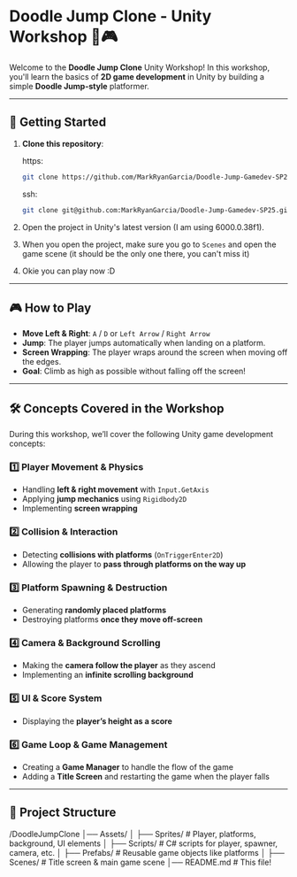 # **Doodle Jump Clone - Unity Workshop** 🚀🎮  

Welcome to the **Doodle Jump Clone** Unity Workshop! In this workshop, you'll learn the basics of **2D game development** in Unity by building a simple **Doodle Jump-style** platformer.  

---

## **🚀 Getting Started**  
1. **Clone this repository**:  

    https:
    ```sh
    git clone https://github.com/MarkRyanGarcia/Doodle-Jump-Gamedev-SP25.git
    ```

    ssh:
   ```sh
   git clone git@github.com:MarkRyanGarcia/Doodle-Jump-Gamedev-SP25.git
   ```

2.	Open the project in Unity's latest version (I am using 6000.0.38f1).

3.	When you open the project, make sure you go to `Scenes` and open the game scene (it should be the only one there, you can't miss it)

4.  Okie you can play now :D

---

## **🎮 How to Play**  
- **Move Left & Right**: `A` / `D` or `Left Arrow` / `Right Arrow`  
- **Jump**: The player jumps automatically when landing on a platform.  
- **Screen Wrapping**: The player wraps around the screen when moving off the edges.  
- **Goal**: Climb as high as possible without falling off the screen!  

---

## **🛠️ Concepts Covered in the Workshop**  
During this workshop, we’ll cover the following Unity game development concepts:  

### **1️⃣ Player Movement & Physics**  
- Handling **left & right movement** with `Input.GetAxis`  
- Applying **jump mechanics** using `Rigidbody2D`  
- Implementing **screen wrapping**  

### **2️⃣ Collision & Interaction**  
- Detecting **collisions with platforms** (`OnTriggerEnter2D`)  
- Allowing the player to **pass through platforms on the way up**  

### **3️⃣ Platform Spawning & Destruction**  
- Generating **randomly placed platforms**  
- Destroying platforms **once they move off-screen**  

### **4️⃣ Camera & Background Scrolling**  
- Making the **camera follow the player** as they ascend  
- Implementing an **infinite scrolling background**  

### **5️⃣ UI & Score System**  
- Displaying the **player’s height as a score**  

### **6️⃣ Game Loop & Game Management**  
- Creating a **Game Manager** to handle the flow of the game  
- Adding a **Title Screen** and restarting the game when the player falls  

---

## **📂 Project Structure**  

/DoodleJumpClone
│── Assets/
│   ├── Sprites/            # Player, platforms, background, UI elements
│   ├── Scripts/            # C# scripts for player, spawner, camera, etc.
│   ├── Prefabs/            # Reusable game objects like platforms
│   ├── Scenes/             # Title screen & main game scene
│── README.md               # This file!

